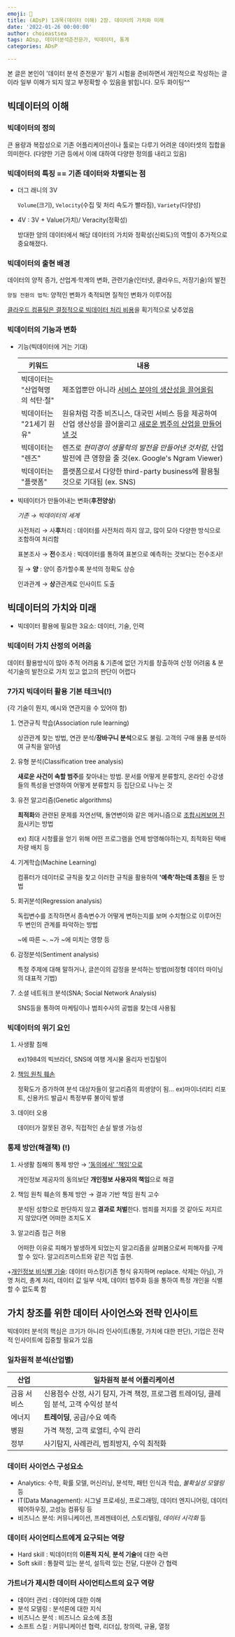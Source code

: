 ```yaml
---
emoji: 🚀
title: (ADsP) 1과목(데이터 이해) 2장. 데이터의 가치와 미래
date: '2022-01-26 00:00:00'
author: choieastsea
tags: ADsp, 데이터분석준전문가, 빅데이터, 통계
categories: ADsP

---
```




본 글은 본인이 '데이터 분석 준전문가' 필기 시험을 준비하면서 개인적으로 작성하는 글이라 일부 이해가 되지 않고 부정확할 수 있음을 밝힙니다. 모두 화이팅^^

## 빅데이터의 이해

### 빅데이터의 정의

큰 용량과 복잡성으로 기존 어플리케이션이나 툴로는 다루기 어려운 데이터셋의 집합을 의미한다. (다양한 기관 등에서 이에 대하여 다양한 정의를 내리고 있음)

### 빅데이터의 특징 == 기존 데이터와 차별되는 점

- 더그 래니의 3V

  `Volume`(크기), `Velocity`(수집 및 처리 속도가 빨라짐), `Variety`(다양성)

- 4V : 3V + Value(가치)/ Veracity(정확성)

  방대한 양의 데이터에서 해당 데이터의 가치와 정확성(신뢰도)의 역할이 추가적으로 중요해졌다.

### 빅데이터의 출현 배경

데이터의 양적 증가, 산업계·학계의 변화, 관련기술(인터넷, 클라우드, 저장기술)의 발전

`양질 전환의 법칙`: 양적인 변화가 축적되면 질적인 변화가 이루어짐

<u>클라우드 컴퓨팅은 결정적으로 빅데이터 처리 비용</u>을 획기적으로 낮추었음

### 빅데이터의 기능과 변화

- 기능(빅데이터에 거는 기대)

  | 키워드                               | 내용                                                         |
  | ------------------------------------ | ------------------------------------------------------------ |
  | 빅데이터는<br />"산업혁명의 석탄·철" | 제조업뿐만 아니라 <u>서비스 분야의 생산성을 끌어올림</u>     |
  | 빅데이터는<br />"21세기 원유"        | 원유처럼 각종 비즈니스, 대국민 서비스 등을 제공하여 산업 생산성을 끌어올리고 <u>새로운 범주의 산업을 만들어낼 것</u> |
  | 빅데이터는<br />"렌즈"               | 렌즈로 *현미경이 생물학의 발전을 만들어낸 것처럼*, 산업 발전에 큰 영향을 줄 것(ex. Google's Ngram Viewer) |
  | 빅데이터는<br />"플랫폼"             | 플랫폼으로서 다양한 third-party business에 활용될 것으로 기대됨 (ex. SNS) |

- 빅테이터가 만들어내는 변화(**후전양상**)

  *기존 → 빅데이터의 세계*

  사전처리 → 사**후**처리 : 데이터를 사전처리 하지 않고, 많이 모아 다양한 방식으로 조합하여 처리함

  표본조사 → **전**수조사 : 빅데이터를 통하여 표본으로 예측하는 것보다는 전수조사!

  질 → **양** : 양이 증가할수록 분석의 정확도 상승

  인과관계 → **상**관관계로 인사이트 도출

## 빅데이터의 가치와 미래

- 빅데이터 활용에 필요한 3요소: 데이터, 기술, 인력

### 빅데이터 가치 산정의 어려움

데이터 활용방식이 많아 추적 어려움 & 기존에 없던 가치를 창출하여 산정 어려움 & 분석기술의 발전으로 가치 있고 없고의 판단이 어렵다

### 7가지 빅데이터 활용 기본 테크닉(!)

(각 기술이 뭔지, 예시와 연관지을 수 있어야 함)

1. 연관규칙 학습(Association rule learning)

   상관관계 찾는 방법, 연관 분석/**장바구니 분석**으로도 불림. 고객의 구매 물품 분석하여 규칙을 알아냄

2. 유형 분석(Classification tree analysis)

   **새로운 사건이 속할 범주**를 찾아내는 방법. 문서를 어떻게 분류할지, 온라인 수강생들의 특성을 반영하여 어떻게 분류할지 등 집단으로 나누는 것

3. 유전 알고리즘(Genetic algorithms)

   **최적화**와 관련된 문제를 자연선택, 돌연변이와 같은 메커니즘으로 <u>조합시켜보며 진화</u>시키는 방법

   ex) 최대 시청률을 얻기 위해 어떤 프로그램을 언제 방영해야하는지, 최적화된 택배 차량 배치 등

4. 기계학습(Machine Learning)

   컴퓨터가 데이터로 규칙을 찾고 이러한 규칙을 활용하여 **'예측'하는데 초점**을 둔 방법

5. 회귀분석(Regression analysis)

   독립변수를 조작하면서 종속변수가 어떻게 변하는지를 보며 수치형으로 이루어진 두 변인의 관계를 파악하는 방법

   ~에 따른 ~. ~가 ~에 미치는 영향 등

6. 감정분석(Sentiment analysis)

   특정 주제에 대해 말하거나, 글쓴이의 감정을 분석하는 방법(비정형 데이터 마이닝의 대표적 기법)

7. 소셜 네트워크 분석(SNA; Social Network Analysis)

   SNS등을 통하여 마케팅이나 범죄수사의 공범을 찾는데 사용됨

### 빅데이터의 위기 요인

1. 사생활 침해

   ex)1984의 빅브라더, SNS에 여행 게시물 올리자 빈집털이

2. <u>책임 원칙 훼손</u>

   정확도가 증가하여 분석 대상자들이 알고리즘의 희생양이 됨... ex)마이너리티 리포트, 신용카드 발급시 특정부류 불이익 발생

3. 데이터 오용

   데이터가 잘못된 경우, 직접적인 손실 발생 가능성

### 통제 방안(해결책) (!)

1. 사생활 침해의 통제 방안 → <u>'동의에서' '책임'으로</u>

   개인정보 제공자의 동의보단 **개인정보 사용자의 책임**으로 해결

2. 책임 원칙 훼손의 통제 방안 → 결과 기반 책임 원칙 고수

   분석된 성향으로 판단하지 않고 **결과로 처벌**한다. 범죄를 저지를 것 같아도 저지르지 않았다면 어떠한 조치도 X

3. 알고리즘 접근 허용

   어떠한 이유로 피해가 발생하게 되었는지 알고리즘을 살펴봄으로써 피해자를 구제할 수 있다. 알고리즈미스트와 같은 직업 출현.

+<u>개인정보 비식별 기술</u>: 데이터 마스킹(기존 형식 유지하며 replace. 삭제는 아님), 가명 처리, 총계 처리, 데이터 값 일부 삭제, 데이터 범주화 등을 통하여 특정 개인을 식별할 수 없도록 함

## 가치 창조를 위한 데이터 사이언스와 전략 인사이트

빅데이터 분석의 핵심은 크기가 아니라 인사이트(통찰, 가치에 대한 판단), 기업은 전략적 인사이트에 집중할 필요가 있음

### 일차원적 분석(산업별)

| 산업        | 일차원적 분석 어플리케이션                                   |
| ----------- | ------------------------------------------------------------ |
| 금융 서비스 | 신용점수 산정, 사기 탐지, 가격 책정, 프로그램 트레이딩, 클레임 분석, 고객 수익성 분석 |
| 에너지      | **트레이딩**, 공급/수요 예측                                 |
| 병원        | 가격 책정, 고객 로열티, 수익 관리                            |
| 정부        | 사기탐지, 사례관리, 범죄방지, 수익 최적화                    |

### 데이터 사이언스 구성요소

- Analytics: 수학, 확률 모델, 머신러닝, 분석학, 패턴 인식과 학습, *불확실성 모델링* 등
- IT(Data Management): 시그널 프로세싱, 프로그래밍, 데이터 엔지니어링, 데이터 웨어하우징, 고성능 컴퓨팅 등 
- 비즈니스 분석: 커뮤니케이션, 프레젠테이션, 스토리텔링, *데이터 시각화* 등

### 데이터 사이언티스트에게 요구되는 역량

- Hard skill : 빅데이터의 **이론적 지식**, **분석 기술**에 대한 숙련
- Soft skill : 통찰력 있는 분석, 설득력 있는 전달, 다분야 간 협력

### 가트너가 제시한 데이터 사이언티스트의 요구 역량

- 데이터 관리 : 데이터에 대한 이해
- 분석 모델링 : 분석론에 대한 지식
- 비즈니스 분석 : 비즈니스 요소에 초점
- 소프트 스킬 : 커뮤니케이션 협력, 리더십, 창의력, 규율, 열정
